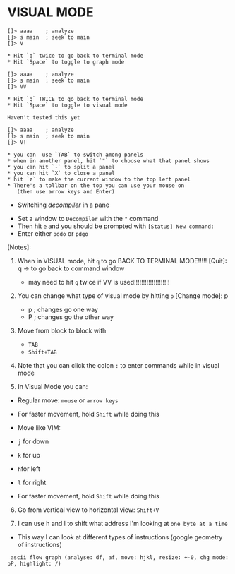 # VISUAL MODE
    
[Visual Mode]: V
```
[]> aaaa    ; analyze
[]> s main  ; seek to main
[]> V

* Hit `q` twice to go back to terminal mode
* Hit `Space` to toggle to graph mode
```

[Graph Mode]: VV
```
[]> aaaa    ; analyze
[]> s main  ; seek to main
[]> VV

* Hit `q` TWICE to go back to terminal mode
* Hit `Space` to toggle to visual mode
```

[Visual Debugger]: Vpp
```TODO
Haven't tested this yet
```

[Panel Mode]: V!
```
[]> aaaa    ; analyze
[]> s main  ; seek to main
[]> V!

* you can  use `TAB` to switch among panels
* when in another panel, hit `"` to choose what that panel shows
* you can hit `-` to split a panel
* you can hit `X` to close a panel
* hit `z` to make the current window to the top left panel
* There's a tollbar on the top you can use your mouse on
   (then use arrow keys and Enter)
```

+ Switching _decompiler_ in a pane
 - Set a window to `Decompiler` with the `"` command
 - Then hit `e` and you should be prompted with `[Status] New command:`
 - Enter either `pddo` or `pdgo`
 
 
 
[Notes]:

1. When in VISUAL mode, hit `q` to go BACK TO TERMINAL MODE!!!!!
   [Quit]: q -> to go back to command window
   * may need to hit `q` twice if VV is used!!!!!!!!!!!!!!!!!!!!

2. You can change what type of visual mode by hitting `p`
[Change mode]: p
   - p  ; changes go one way
   - P  ; changes go the other way

3. Move from block to block with
   * `TAB`
   * `Shift+TAB`
   
4. Note that you can click the colon `:` to enter
    commands while in visual mode


5. In Visual Mode you can:
  + Regular move: `mouse` or `arrow keys`
   - For faster movement, hold `Shift` while doing this

  + Move like VIM:
   - `j` for down
   - `k` for up
   - `h`for left
   - `l` for right

   - For faster movement, hold `Shift` while doing this


6. Go from vertical view to horizontal view:
   `Shift+V`

7. I can use h and l to shift what address I'm looking at `one byte at a time`
  + This way I can look at different types of instructions (google geometry of instructions)

```Other
 ascii flow graph (analyse: df, af, move: hjkl, resize: +-0, chg mode: pP, highlight: /)
```

